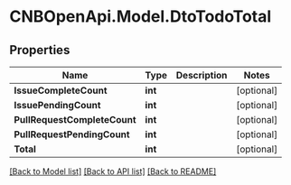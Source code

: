 # CNBOpenApi.Model.DtoTodoTotal

## Properties

Name | Type | Description | Notes
------------ | ------------- | ------------- | -------------
**IssueCompleteCount** | **int** |  | [optional] 
**IssuePendingCount** | **int** |  | [optional] 
**PullRequestCompleteCount** | **int** |  | [optional] 
**PullRequestPendingCount** | **int** |  | [optional] 
**Total** | **int** |  | [optional] 

[[Back to Model list]](../../README.md#documentation-for-models) [[Back to API list]](../../README.md#documentation-for-api-endpoints) [[Back to README]](../../README.md)

